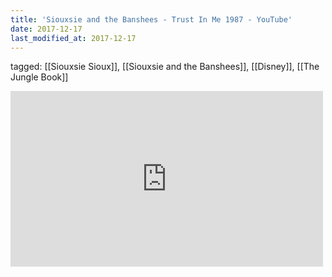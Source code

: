 ```yaml
---
title: 'Siouxsie and the Banshees - Trust In Me 1987 - YouTube'
date: 2017-12-17
last_modified_at: 2017-12-17
---
```

tagged: [[Siouxsie Sioux]], [[Siouxsie and the Banshees]], [[Disney]], [[The Jungle Book]]
<iframe allow="accelerometer; autoplay; clipboard-write; encrypted-media; gyroscope; picture-in-picture" allowfullscreen="" frameborder="0" height="281" id="youtube_iframe" src="https://www.youtube.com/embed/mbytZCT4Cy4?feature=oembed&amp;enablejsapi=1&amp;origin=https://safe.txmblr.com&amp;wmode=opaque" width="500"></iframe>